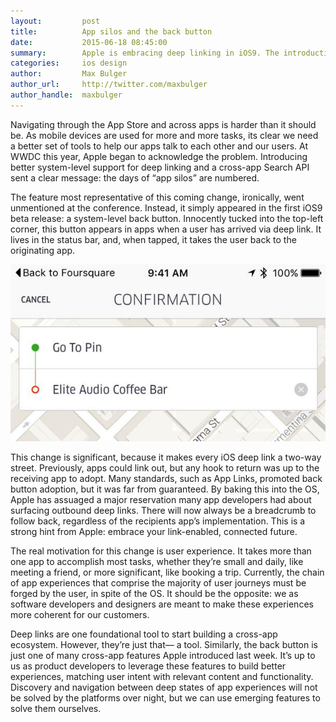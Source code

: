 ```yaml
---
layout:         post
title:          App silos and the back button
date:           2015-06-18 08:45:00
summary:        Apple is embracing deep linking in iOS9. The introduction of a back button and the beginnign of the end for app silos.
categories:     ios design
author:         Max Bulger
author_url:     http://twitter.com/maxbulger
author_handle:  maxbulger
---
```

Navigating through the App Store and across apps is harder than it should be. As mobile devices are used for more and more tasks, its clear we need a better set of tools to help our apps talk to each other and our users. At WWDC this year, Apple began to acknowledge the problem. Introducing better system-level support for deep linking and a cross-app Search API sent a clear message: the days of “app silos” are numbered. 

The feature most representative of this coming change, ironically, went unmentioned at the conference. Instead, it simply appeared in the first iOS9 beta release: a system-level back button. Innocently tucked into the top-left corner, this button appears in apps when a user has arrived via deep link. It lives in the status bar, and, when tapped, it takes the user back to the originating app. 

<center><img src="/images/posts/backbutton.jpg" /></center>

This change is significant, because it makes every iOS deep link a two-way street. Previously, apps could link out, but any hook to return was up to the receiving app to adopt. Many standards, such as App Links, promoted back button adoption, but it was far from guaranteed. By baking this into the OS, Apple has assuaged a major reservation many app developers had about surfacing outbound deep links. There will now always be a breadcrumb to follow back, regardless of the recipients app’s implementation. This is a strong hint from Apple: embrace your link-enabled, connected future. 

The real motivation for this change is user experience. It takes more than one app to accomplish most tasks, whether they’re small and daily, like meeting a friend, or more significant, like booking a trip. Currently, the chain of app experiences that comprise the majority of user journeys must be forged by the user, in spite of the OS. It should be the opposite: we as software developers and designers are meant to make these experiences more coherent for our customers.

Deep links are one foundational tool to start building a cross-app ecosystem. However, they’re just that— a tool. Similarly, the back button is just one of many cross-app features Apple introduced last week. It’s up to us as product developers to  leverage these features to build better experiences, matching user intent with relevant content and functionality. Discovery and navigation between deep states of app experiences will not be solved by the platforms over night, but we can use emerging features to solve them ourselves. 

